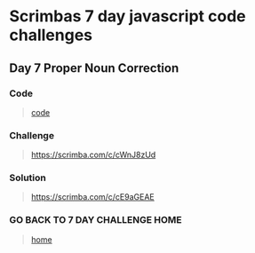 # Scrimbas 7 day javascript code challenges

## Day 7 Proper Noun Correction

### Code
> [code](./index.js)

### Challenge
> https://scrimba.com/c/cWnJ8zUd

### Solution
> https://scrimba.com/c/cE9aGEAE

### GO BACK TO 7 DAY CHALLENGE HOME
> [home](../readme.md)